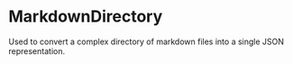 # MarkdownDirectory

Used to convert a complex directory of markdown files into a single JSON representation.
